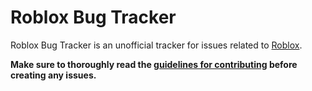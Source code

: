 # Roblox Bug Tracker

Roblox Bug Tracker is an unofficial tracker for issues related to [Roblox](http://www.roblox.com).

**Make sure to thoroughly read the [guidelines for contributing](https://github.com/Anaminus/roblox-bug-tracker/CONTRIBUTING.md) before creating any issues.**
